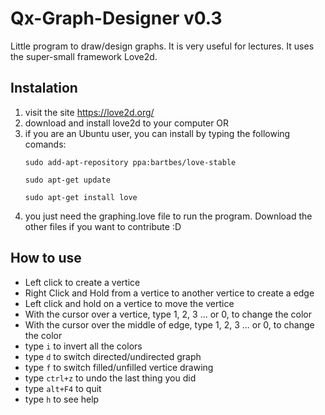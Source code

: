 # Qx-Graph-Designer v0.3
Little program to draw/design graphs. It is very useful for lectures.
It uses the super-small framework Love2d.

## Instalation

1. visit the site https://love2d.org/
2. download and install love2d to your computer
OR
3. if you are an Ubuntu user, you can install by typing the following comands:
    ```
    sudo add-apt-repository ppa:bartbes/love-stable
    ```
    ```
    sudo apt-get update
    ```
    ```
    sudo apt-get install love

    ```
4. you just need the graphing.love file to run the program. Download the other files if you want to contribute :D

## How to use
* Left click to create a vertice
* Right Click and Hold from a vertice to another vertice to create a edge
* Left click and hold on a vertice to move the vertice
* With the cursor over a vertice, type 1, 2, 3 ... or 0, to change the color
* With the cursor over the middle of edge, type 1, 2, 3 ... or 0, to change the color
* type ```i``` to invert all the colors
* type ```d``` to switch directed/undirected graph
* type ```f``` to switch filled/unfilled vertice drawing
* type ```ctrl+z``` to undo the last thing you did
* type ```alt+F4``` to quit
* type ```h``` to see help
